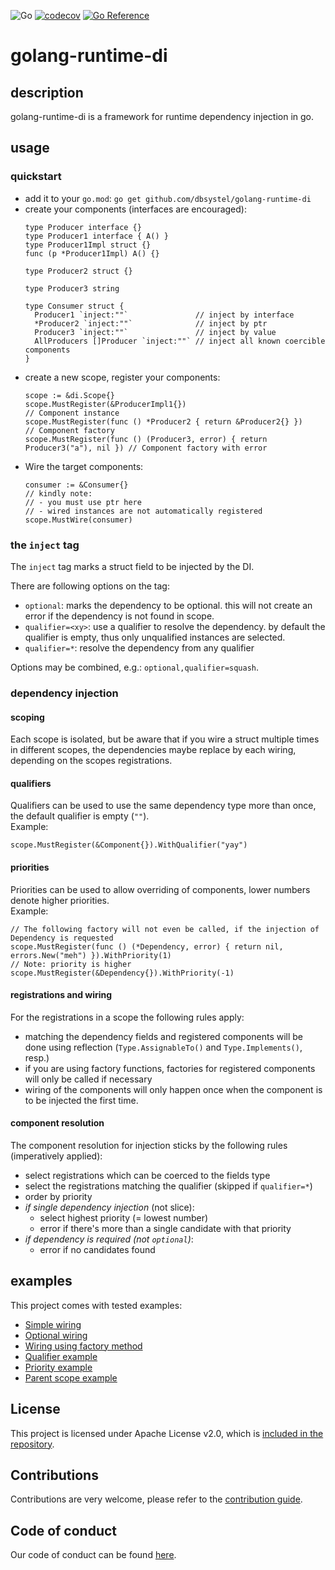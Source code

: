 ![Go](https://github.com/dbsystel/golang-runtime-di/workflows/Go/badge.svg) [![codecov](https://codecov.io/gh/dbsystel/golang-runtime-di/branch/main/graph/badge.svg?token=E123SJUGFD)](https://codecov.io/gh/dbsystel/golang-runtime-di) [![Go Reference](https://pkg.go.dev/badge/github.com/dbsystel/golang-runtime-di/.svg)](https://pkg.go.dev/github.com/dbsystel/golang-runtime-di/)
# golang-runtime-di

## description

golang-runtime-di is a framework for runtime dependency injection in go.

## usage

### quickstart

- add it to your `go.mod`: `go get github.com/dbsystel/golang-runtime-di`
- create your components (interfaces are encouraged):
  ```golang
  type Producer interface {}
  type Producer1 interface { A() }
  type Producer1Impl struct {}
  func (p *Producer1Impl) A() {}

  type Producer2 struct {}
  
  type Producer3 string
  
  type Consumer struct {
    Producer1 `inject:""`               // inject by interface 
    *Producer2 `inject:""`              // inject by ptr
    Producer3 `inject:""`               // inject by value
    AllProducers []Producer `inject:""` // inject all known coercible components
  }
  ```
- create a new scope, register your components:
  ```golang
  scope := &di.Scope{}
  scope.MustRegister(&ProducerImpl1{})                                          // Component instance
  scope.MustRegister(func () *Producer2 { return &Producer2{} })                // Component factory
  scope.MustRegister(func () (Producer3, error) { return Producer3("a"), nil }) // Component factory with error
  ``` 
- Wire the target components:
  ```golang
  consumer := &Consumer{} 
  // kindly note: 
  // - you must use ptr here
  // - wired instances are not automatically registered
  scope.MustWire(consumer)
  ```

### the `inject` tag

The `inject` tag marks a struct field to be injected by the DI.

There are following options on the tag:

- `optional`: marks the dependency to be optional. this will not create an error if the dependency is not found in
  scope.
- `qualifier=<xy>`: use a qualifier to resolve the dependency. by default the qualifier is empty, thus only unqualified
  instances are selected.
- `qualifier=*`: resolve the dependency from any qualifier

Options may be combined, e.g.: `optional,qualifier=squash`.

### dependency injection

#### scoping

Each scope is isolated, but be aware that if you wire a struct multiple times in different scopes, the dependencies
maybe replace by each wiring, depending on the scopes registrations.

#### qualifiers

Qualifiers can be used to use the same dependency type more than once, the default qualifier is empty (`""`).\
Example:

```golang
scope.MustRegister(&Component{}).WithQualifier("yay")
```

#### priorities

Priorities can be used to allow overriding of components, lower numbers denote higher priorities.\
Example:

```golang
// The following factory will not even be called, if the injection of Dependency is requested
scope.MustRegister(func () (*Dependency, error) { return nil, errors.New("meh") }).WithPriority(1)
// Note: priority is higher
scope.MustRegister(&Dependency{}).WithPriority(-1)
```

#### registrations and wiring

For the registrations in a scope the following rules apply:

- matching the dependency fields and registered components will be done using reflection (`Type.AssignableTo()`
  and `Type.Implements()`, resp.)
- if you are using factory functions, factories for registered components will only be called if necessary
- wiring of the components will only happen once when the component is to be injected the first time.

#### component resolution

The component resolution for injection sticks by the following rules (imperatively applied):

- select registrations which can be coerced to the fields type
- select the registrations matching the qualifier (skipped if `qualifier=*`)
- order by priority
- *if single dependency injection* (not slice):
    - select highest priority (= lowest number)
    - error if there's more than a single candidate with that priority
- *if dependency is required (not `optional`)*:
    - error if no candidates found

## examples

This project comes with tested examples:

- [Simple wiring](./examples/simple.go)
- [Optional wiring](./examples/optional.go)
- [Wiring using factory method](./examples/factory.go)
- [Qualifier example](./examples/qualifier.go)
- [Priority example](./examples/priority.go)
- [Parent scope example](./examples/parent.go)

## License

This project is licensed under Apache License v2.0, which is [included in the repository](./LICENSE.txt).

## Contributions

Contributions are very welcome, please refer to the [contribution guide](./CONTRIBUTING.md).

## Code of conduct
Our code of conduct can be found [here](./CODE_OF_CONDUCT.md).
